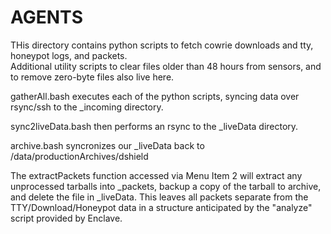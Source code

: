 # AGENTS
THis directory contains python scripts to fetch cowrie downloads and tty, honeypot logs, and packets.<br>
Additional utility scripts to clear files older than 48 hours from sensors, and to remove zero-byte files also live here.<p>

gatherAll.bash executes each of the python scripts, syncing data over rsync/ssh to the _incoming directory.<br>

sync2liveData.bash then performs an rsync to the _liveData directory.<br>

archive.bash syncronizes our _liveData back to /data/productionArchives/dshield<br>

The extractPackets function accessed via Menu Item 2 will extract any unprocessed tarballs into _packets, backup a copy of the tarball to archive, and delete the file in _liveData.  This leaves all packets separate from the TTY/Download/Honeypot data in a structure anticipated by the "analyze" script provided by Enclave.